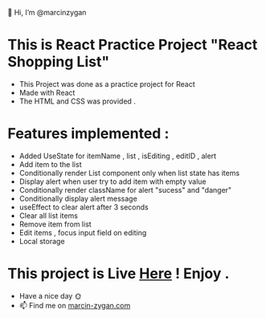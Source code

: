 👋 Hi, I’m @marcinzygan

# This is React Practice Project "React Shopping List"

- This Project was done as a practice project for React
- Made with React
- The HTML and CSS was provided .

# Features implemented :

- Added UseState for itemName , list , isEditing , editID , alert
- Add item to the list
- Conditionally render List component only when list state has items
- Display alert when user try to add item with empty value
- Conditionally render className for alert "sucess" and "danger"
- Conditionally display alert message
- useEffect to clear alert after 3 seconds
- Clear all list items
- Remove item from list
- Edit items , focus input field on editing
- Local storage

# This project is Live <a href="https://mz-react-color-generator.netlify.app">Here</a> ! Enjoy .

- Have a nice day 🌞
- 📫 Find me on <a href="https://marcin-zygan.com">marcin-zygan.com</a>
